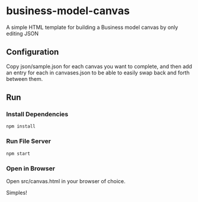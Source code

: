 # business-model-canvas
A simple HTML template for building a Business model canvas by only editing JSON

## Configuration
Copy json/sample.json for each canvas you want to complete, and then add an entry for each in canvases.json to be able
to easily swap back and forth between them.

## Run
### Install Dependencies
`npm install`
### Run File Server
`npm start`
### Open in Browser
Open src/canvas.html in your browser of choice.

Simples!
